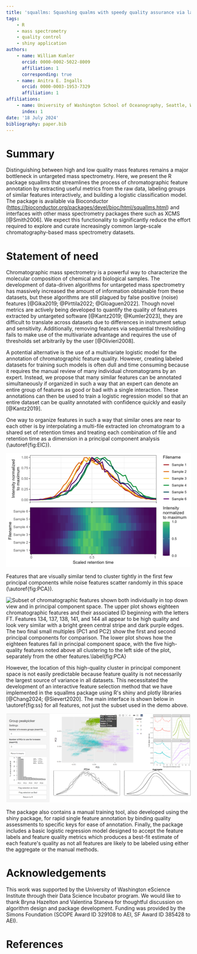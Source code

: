 ```yaml
---
title: 'squallms: Squashing qualms with speedy quality assurance via lasso labeling for untargeted mass spectrometry data'
tags:
    - R
    - mass spectrometry
    - quality control
    - shiny application
authors:
    - name: William Kumler
      orcid: 0000-0002-5022-8009
      affiliation: 1
      corresponding: true
    - name: Anitra E. Ingalls
      orcid: 0000-0003-1953-7329
      affiliation: 1
affiliations:
    - name: University of Washington School of Oceanography, Seattle, WA 98195, USA
      index: 1
date: '18 July 2024'
bibliography: paper.bib
---
```


# Summary

Distinguishing between high and low quality mass features remains a major bottleneck in untargeted mass spectrometry. Here, we present the R package squallms that streamlines the process of chromatographic feature annotation by extracting useful metrics from the raw data, labeling groups of similar features interactively, and building a logistic classification model. The package is available via Bioconductor (https://bioconductor.org/packages/devel/bioc/html/squallms.html) and interfaces with other mass spectrometry packages there such as XCMS [@Smith2006]. We expect this functionality to significantly reduce the effort required to explore and curate increasingly common large-scale chromatography-based mass spectrometry datasets.

# Statement of need

Chromatographic mass spectrometry is a powerful way to characterize the molecular composition of chemical and biological samples. The development of data-driven algorithms for untargeted mass spectrometry has massively increased the amount of information obtainable from these datasets, but these algorithms are still plagued by false positive (noise) features [@Gika2019; @Pirttila2022; @Gloaguen2022]. Though novel metrics are actively being developed to quantify the quality of features extracted by untargeted software [@Kantz2019; @Kumler2023], they are difficult to translate across datasets due to differences in instrument setup and sensitivity. Additionally, removing features via sequential thresholding fails to make use of the multivariate advantage and requires the use of thresholds set arbitrarily by the user [@Olivieri2008].

A potential alternative is the use of a multivariate logistic model for the annotation of chromatographic feature quality. However, creating labeled datasets for training such models is often dull and time consuming because it requires the manual review of many individual chromatograms by an expert. Instead, we propose that many similar features can be annotated simultaneously if organized in such a way that an expert can denote an entire group of features as good or bad with a single interaction. These annotations can then be used to train a logistic regression model so that an entire dataset can be quality annotated with confidence quickly and easily [@Kantz2019].

One way to organize features in such a way that similar ones are near to each other is by interpolating a multi-file extracted ion chromatogram to a shared set of retention times and treating each combination of file and retention time as a dimension in a principal component analysis (\autoref{fig:EIC}).

![Coercion of a typical extracted ion chromatogram (upper plot) to a file-by-time matrix. A single high-quality chromatographic feature is shown in all six samples after normalization both in "side view" with intensity on the y axis (upper plot) and "top down" with intensity corresponding to fill color (lower plot).\label{fig:EIC}](joss_fig1.png)

Features that are visually similar tend to cluster tightly in the first few principal components while noise features scatter randomly in this space (\autoref{fig:PCA}).

![Subset of chromatographic features shown both individually in top down view and in principal component space. The upper plot shows eighteen chromatographic features and their associated ID beginning with the letters FT. Features 134, 137, 138, 141, and 144 all appear to be high quality and look very similar with a bright green central stripe and dark purple edges. The two final small multiples (PC1 and PC2) show the first and second principal components for comparison. The lower plot shows how the eighteen features fall in principal component space, with the five high-quality features noted above all clustering to the left side of the plot, separately from the other features.\label{fig:PCA}](joss_fig2.png)

However, the location of this high-quality cluster in principal component space is not easily predictable because feature quality is not necessarily the largest source of variance in all datasets. This necessitated the development of an interactive feature selection method that we have implemented in the squallms package using R's shiny and plotly libraries [@Chang2024; @Sievert2020]. The main interface is shown below in \autoref{fig:ss} for all features, not just the subset used in the demo above.

![Interactive group labeling dashboard of squallms.\label{fig:ss}](joss_fig3.png)

The package also contains a manual training tool, also developed using the shiny package, for rapid single feature annotation by binding quality assessments to specific keys for ease of annotation. Finally, the package includes a basic logistic regression model designed to accept the feature labels and feature quality metrics which produces a best-fit estimate of each feature's quality as not all features are likely to be labeled using either the aggregate or the manual methods.

# Acknowledgements

This work was supported by the University of Washington eScience Institute through their Data Science Incubator program. We would like to thank Bryna Hazelton and Valentina Staneva for thoughtful discussion on algorithm design and package development. Funding was provided by the Simons Foundation (SCOPE Award ID 329108 to AEI, SF Award ID 385428 to AEI).

# References


